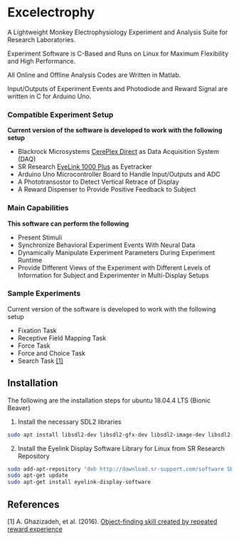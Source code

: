 # Excelectrophy
A Lightweight Monkey Electrophysiology Experiment and Analysis Suite for Research Laboratories.

Experiment Software is C-Based and Runs on Linux for Maximum Flexibility and High Performance.

All Online and Offline Analysis Codes are Written in Matlab.

Input/Outputs of Experiment Events and Photodiode and Reward Signal are written in C for Arduino Uno.


### Compatible Experiment Setup
**Current version of the software is developed to work with the following setup**
- Blackrock Microsystems [CerePlex Direct](https://www.blackrockmicro.com/neuroscience-research-products/neural-data-acquisition-systems/cereplex-direct-daq/) as Data Acquisition System (DAQ)
- SR Research [EyeLink 1000 Plus](https://www.sr-research.com/eyelink-1000-plus/) as Eyetracker
- Arduino Uno Microcontroller Board to Handle Input/Outputs and ADC
- A Phototransostor to Detect Vertical Retrace of Display
- A Reward Dispenser to Provide Positive Feedback to Subject

### Main Capabilities
**This software can perform the following**
- Present Stimuli
- Synchronize Behavioral Experiment Events With Neural Data
- Dynamically Manipulate Experiment Parameters During Experiment Runtime
- Provide Different Views of the Experiment with Different Levels of Information for Subject and Experimenter in Multi-Display Setups

### Sample Experiments
Current version of the software is developed to work with the following setup
- Fixation Task
- Receptive Field Mapping Task
- Force Task
- Force and Choice Task
- Search Task [[1]](#1)

## Installation
The following are the installation steps for ubuntu 18.04.4 LTS (Bionic Beaver)

1) Install the necessary SDL2 libraries 

```bash
sudo apt install libsdl2-dev libsdl2-gfx-dev libsdl2-image-dev libsdl2-mixer-dev libsdl2-ttf-dev
```

2) Install the Eyelink Display Software Library for Linux from SR Research Repository

```bash
sudo add-apt-repository "deb http://download.sr-support.com/software SRResearch main"
sudo apt-get update
sudo apt-get install eyelink-display-software
```


## References
<a id="1">[1]</a> 
A. Ghazizadeh, et al. (2016). 
[Object-finding skill created by repeated reward experience](https://www.ncbi.nlm.nih.gov/pmc/articles/PMC5015994/)

